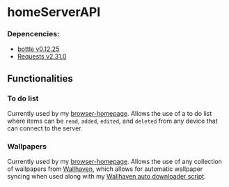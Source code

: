 # homeServerAPI
### Depencencies:
- [bottle v0.12.25](https://pypi.org/project/bottle/0.12.25/)
- [Requests v2.31.0](https://pypi.org/project/requests/2.31.0/)

## Functionalities
### To do list
Currently used by my [browser-homepage](https://github.com/ale3d62/browser-homepage). 
Allows the use of a to do list where items can be `read`, `added`, `edited`, and `deleted` from any device that can connect to the server.

### Wallpapers
Currently used by my [browser-homepage](https://github.com/ale3d62/browser-homepage).
Allows the use of any collection of wallpapers from [Wallhaven](https://wallhaven.cc/), which allows for automatic wallpaper syncing when used along with my [Wallhaven auto downloader script](https://github.com/ale3d62/wallhaven-auto-downloader).
